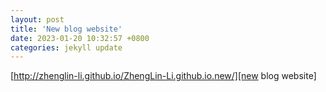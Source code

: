 ```yaml
---
layout: post
title: 'New blog website'
date: 2023-01-20 10:32:57 +0800
categories: jekyll update
---
```


[http://zhenglin-li.github.io/ZhengLin-Li.github.io.new/][new blog website]

[new blog website]: http://zhenglin-li.github.io/ZhengLin-Li.github.io.new/
